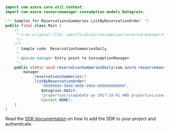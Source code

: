 ```java
import com.azure.core.util.Context;
import com.azure.resourcemanager.consumption.models.Datagrain;

/** Samples for ReservationsSummaries ListByReservationOrder. */
public final class Main {
    /*
     * x-ms-original-file: specification/consumption/resource-manager/Microsoft.Consumption/stable/2021-10-01/examples/ReservationSummariesDaily.json
     */
    /**
     * Sample code: ReservationSummariesDaily.
     *
     * @param manager Entry point to ConsumptionManager.
     */
    public static void reservationSummariesDaily(com.azure.resourcemanager.consumption.ConsumptionManager manager) {
        manager
            .reservationsSummaries()
            .listByReservationOrder(
                "00000000-0000-0000-0000-000000000000",
                Datagrain.DAILY,
                "properties/usageDate ge 2017-10-01 AND properties/usageDate le 2017-11-20",
                Context.NONE);
    }
}
```

Read the [SDK documentation](https://github.com/Azure/azure-sdk-for-java/blob/azure-resourcemanager-consumption_1.0.0-beta.3/sdk/consumption/azure-resourcemanager-consumption/README.md) on how to add the SDK to your project and authenticate.
